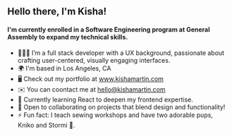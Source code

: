 ## Hello there, I'm Kisha!

#### I'm currently enrolled in a Software Engineering program at General Assembly to expand my technical skills.

- 👩🏽‍💻 I’m a full stack developer with a UX background, passionate about crafting user-centered, visually engaging interfaces.
- 🌍 I'm based in Los Angeles, CA
- 🖥️ Check out my portfolio at www.kishamartin.com
- ✉️ You can coontact me at hello@kishamartin.com
- 🧠 Currently learning React to deepen my frontend expertise.
- 🤝 Open to collaborating on projects that blend design and functionality!
- ⚡ Fun fact: I teach sewing workshops and have two adorable pups, Kniko and Stormi 🐶.
